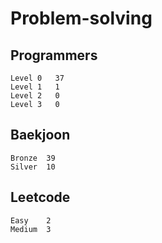 # Problem-solving 

## Programmers
```
Level 0	  37
Level 1   1
Level 2   0
Level 3   0
```


## Baekjoon
```
Bronze	39
Silver  10
```

## Leetcode
```
Easy    2
Medium  3
```
